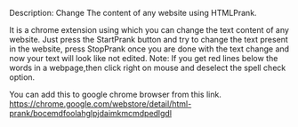 Description:
Change The content of any website using HTMLPrank.


It is a chrome extension using which you can change the text content of any website.
Just press the StartPrank button and try to change the text present in the website, press StopPrank once you are done with the text change and now your text will look like not edited.
Note: If you get red lines below the words in a webpage,then click right on mouse and deselect the spell check option.

You can add this to google chrome browser from this link.
https://chrome.google.com/webstore/detail/html-prank/bocemdfoolahglpjdaimkmcmdpedlgdl
